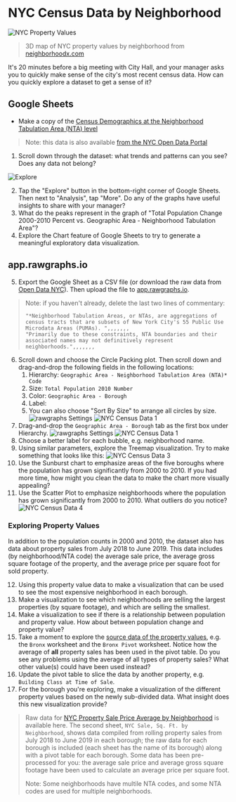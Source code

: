 # NYC Census Data by Neighborhood

![NYC Property Values](./images/nyc-property-value.jpg)
> 3D map of NYC property values by neighborhood from [neighborhoodx.com](https://neighborhoodx.com)

It's 20 minutes before a big meeting with City Hall, and your manager asks you to quickly make sense of the city's most recent census data. How can you quickly explore a dataset to get a sense of it?

## Google Sheets

- Make a copy of the [Census Demographics at the Neighborhood Tabulation Area (NTA) level](https://docs.google.com/spreadsheets/d/1VyYiY63blaLIyLAXIzk114vkCYPv0zMg8Lh33_2kldM/edit?usp=sharing)

> Note: this data is also available [from the NYC Open Data Portal](https://data.cityofnewyork.us/City-Government/Census-Demographics-at-the-Neighborhood-Tabulation/rnsn-acs2)

1. Scroll down through the dataset: what trends and patterns can you see? Does any data not belong?

![Explore](./images/google-sheets-explore.png)

2. Tap the "Explore" button in the bottom-right corner of Google Sheets. Then next to "Analysis", tap "More". Do any of the graphs have useful insights to share with your manager?
3. What do the peaks represent in the graph of "Total Population Change 2000-2010 Percent vs. Geographic Area - Neighborhood Tabulation Area"?
4. Explore the Chart feature of Google Sheets to try to generate a meaningful exploratory data visualization.

## app.rawgraphs.io

5. Export the Google Sheet as a CSV file (or download the raw data from [Open Data NYC](https://data.cityofnewyork.us/City-Government/Census-Demographics-at-the-Neighborhood-Tabulation/rnsn-acs2)). Then upload the file to [app.rawgraphs.io](http://app.rawgraphs.io/).
> Note: if you haven't already, delete the last two lines of commentary:
> ```
> "*Neighborhood Tabulation Areas, or NTAs, are aggregations of census tracts that are subsets of New York City's 55 Public Use Microdata Areas (PUMAs). ",,,,,,,
> "Primarily due to these constraints, NTA boundaries and their associated names may not definitively represent neighborhoods.",,,,,,,
> ```
6. Scroll down and choose the Circle Packing plot. Then scroll down and drag-and-drop the following fields in the following locations:
	1. Hierarchy: `Geographic Area - Neighborhood Tabulation Area (NTA)* Code`
	2. Size: `Total Population 2010 Number`
	3. Color: `Geographic Area - Borough`
	4. Label: 
	5. You can also choose "Sort By Size" to arrange all circles by size.
![rawgraphs Settings](./images/rawgraphs-1.png)
![NYC Census Data 1](./images/nyc-census-data-1.png)
7. Drag-and-drop the `Geographic Area - Borough` tab as the first box under Hierarchy.
![rawgraphs Settings](./images/rawgraphs-2.png)
![NYC Census Data 1](./images/nyc-census-data-2.png)
8. Choose a better label for each bubble, e.g. neighborhood name.
9. Using similar parameters, explore the Treemap visualization. Try to make something that looks like this:
![NYC Census Data 3](./images/nyc-census-data-3.png)
10. Use the Sunburst chart to emphasize areas of the five boroughs where the population has grown significantly from 2000 to 2010. If you had more time, how might you clean the data to make the chart more visually appealing?
11. Use the Scatter Plot to emphasize neighborhoods where the population has grown significantly from 2000 to 2010. What outliers do you notice?
![NYC Census Data 4](./images/nyc-census-data-4.png)

### Exploring Property Values

In addition to the population counts in 2000 and 2010, the dataset also has data about property sales from July 2018 to June 2019. This data includes (by neighborhood/NTA code) the average sale price, the average gross square footage of the property, and the average price per square foot for sold property.

12. Using this property value data to make a visualization that can be used to see the most expensive neighborhood in each borough.
13. Make a visualization to see which neighborhoods are selling the largest properties (by square footage), and which are selling the smallest.
14. Make a visualization to see if there is a relationship between population and property value. How about between population change and property value?
15. Take a moment to explore the [source data of the property values](https://docs.google.com/spreadsheets/d/1LMC4PFq7Tqc6_KSYx8hHEjAARjdUuXbwJpGG64iLYqc/edit?usp=sharing), e.g. the `Bronx` worksheet and the `Bronx Pivot` worksheet. Notice how the average of **all** property sales has been used in the pivot table. Do you see any problems using the average of all types of property sales? What other value(s) could have been used instead?
16. Update the pivot table to slice the data by another property, e.g. `Building Class at Time of Sale`.
17. For the borough you're exploring, make a visualization of the different property values based on the newly sub-divided data. What insight does this new visualization provide?

> Raw data for [NYC Property Sale Price Average by Neighborhood](https://docs.google.com/spreadsheets/d/1LMC4PFq7Tqc6_KSYx8hHEjAARjdUuXbwJpGG64iLYqc/edit?usp=sharing) is available here. The second sheet, `NYC Sale, Sq. Ft. by Neighborhood`, shows data compiled from rolling property sales from July 2018 to June 2019 in each borough; the raw data for each borough is included (each sheet has the name of its borough) along with a pivot table for each borough. Some data has been pre-processed for you: the average sale price and average gross square footage have been used to calculate an average price per square foot.
> 
> Note: Some neighborhoods have multile NTA codes, and some NTA codes are used for multiple neighborhoods.
